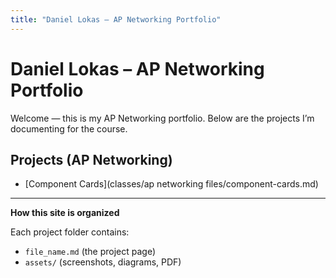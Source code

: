 ```yaml
---
title: "Daniel Lokas – AP Networking Portfolio"
---
```


# Daniel Lokas – AP Networking Portfolio

Welcome — this is my AP Networking portfolio. Below are the projects I’m documenting for the course.

## Projects (AP Networking)
- [Component Cards](classes/ap networking files/component-cards.md)

---

**How this site is organized**

Each project folder contains:
- `file_name.md` (the project page)
- `assets/` (screenshots, diagrams, PDF)


